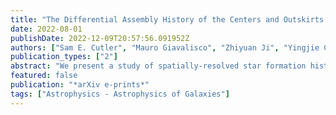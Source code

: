 ```yaml
---
title: "The Differential Assembly History of the Centers and Outskirts of Main Sequence Galaxies at $z∼2.3$"
date: 2022-08-01
publishDate: 2022-12-09T20:57:56.091952Z
authors: ["Sam E. Cutler", "Mauro Giavalisco", "Zhiyuan Ji", "Yingjie Cheng"]
publication_types: ["2"]
abstract: "We present a study of spatially-resolved star formation histories (SFHs) for 60 z~2.3 main-sequence, star-forming galaxies selected from the MOSDEF spectroscopic survey in the GOODS-N field. Photometry is decomposed into a central and outer spatial component using observed z_F850LP-H_F160W colors. The Prospector code is used to model spectral energy distributions for the centers, outskirts, and integrated galaxy using HST/ACS and WFC3, Spitzer/IRAC, and ground-based photometry, with additional constraints on metallicity and spectroscopic redshift from MOSDEF spectroscopy. For the low- resolution bands, spatially-resolved photometry is determined with an iterative approach. The reconstructed SFHs indicate that the majority of galaxies with logM<10.5 are observed while their central regions undergo relatively recent (<100 Myr) bursts of star formation, while the outskirts have a smooth, quasi-steady SFH. The enhanced star formation activity of the central parts is broadly consistent with the idea that it is produced by highly dissipative gas compaction and accretion. The broad dispersion of central density and size observed in the sample suggests that for the selected galaxies this process has started but is still far from being completed. The implication would be that selecting star-forming galaxies at cosmic noon frequently includes systems in an \"evolved\" evolutionary phase where the centers have recently started a burst of star formation activity that will likely initiate inside-out quenching in the next several hundred million years."
featured: false
publication: "*arXiv e-prints*"
tags: ["Astrophysics - Astrophysics of Galaxies"]
---
```


